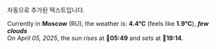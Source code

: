 
자동으로 추가된 텍스트입니다.

<!--START_SECTION:weather:moscow-->
Currently in **Moscow** (RU), the weather is: **4.4°C** (feels like **1.9°C**), ***few clouds***<br/>
On *April 05, 2025*, the *sun rises* at 🌅**05:49** and *sets* at 🌇**19:14**.
<!--END_SECTION:weather-->

